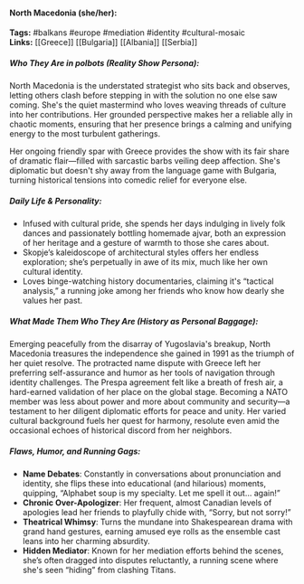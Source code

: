 #### North Macedonia (she/her):  
**Tags:** #balkans #europe #mediation #identity #cultural-mosaic  
**Links:** [[Greece]] [[Bulgaria]] [[Albania]] [[Serbia]]

##### Who They Are in *polbots* (Reality Show Persona):  
North Macedonia is the understated strategist who sits back and observes, letting others clash before stepping in with the solution no one else saw coming. She's the quiet mastermind who loves weaving threads of culture into her contributions. Her grounded perspective makes her a reliable ally in chaotic moments, ensuring that her presence brings a calming and unifying energy to the most turbulent gatherings.  

Her ongoing friendly spar with Greece provides the show with its fair share of dramatic flair—filled with sarcastic barbs veiling deep affection. She's diplomatic but doesn't shy away from the language game with Bulgaria, turning historical tensions into comedic relief for everyone else.

##### Daily Life & Personality:  
- Infused with cultural pride, she spends her days indulging in lively folk dances and passionately bottling homemade ajvar, both an expression of her heritage and a gesture of warmth to those she cares about. 
- Skopje’s kaleidoscope of architectural styles offers her endless exploration; she’s perpetually in awe of its mix, much like her own cultural identity.
- Loves binge-watching history documentaries, claiming it's “tactical analysis,” a running joke among her friends who know how dearly she values her past.

##### What Made Them Who They Are (History as Personal Baggage):  
Emerging peacefully from the disarray of Yugoslavia's breakup, North Macedonia treasures the independence she gained in 1991 as the triumph of her quiet resolve. The protracted name dispute with Greece left her preferring self-assurance and humor as her tools of navigation through identity challenges. The Prespa agreement felt like a breath of fresh air, a hard-earned validation of her place on the global stage. Becoming a NATO member was less about power and more about community and security—a testament to her diligent diplomatic efforts for peace and unity. Her varied cultural background fuels her quest for harmony, resolute even amid the occasional echoes of historical discord from her neighbors.

##### Flaws, Humor, and Running Gags:  
- **Name Debates**: Constantly in conversations about pronunciation and identity, she flips these into educational (and hilarious) moments, quipping, “Alphabet soup is my specialty. Let me spell it out… again!”
- **Chronic Over-Apologizer**: Her frequent, almost Canadian levels of apologies lead her friends to playfully chide with, “Sorry, but not sorry!”
- **Theatrical Whimsy**: Turns the mundane into Shakespearean drama with grand hand gestures, earning amused eye rolls as the ensemble cast leans into her charming absurdity.
- **Hidden Mediator**: Known for her mediation efforts behind the scenes, she’s often dragged into disputes reluctantly, a running scene where she's seen “hiding” from clashing Titans.